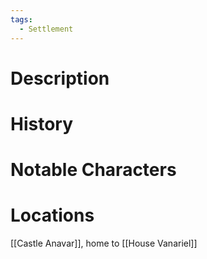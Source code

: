 ```yaml
---
tags:
  - Settlement
---
```

# Description

# History

# Notable Characters

# Locations

[[Castle Anavar]], home to [[House Vanariel]] 